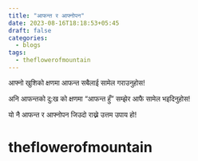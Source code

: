 ```yaml
---
title: "आफन्त र आफ्नोपन"
date: 2023-08-16T18:18:53+05:45
draft: false
categories:
  - blogs
tags:
  - theflowerofmountain
---
```


आफ्नो खुशिको क्षणमा आफन्त सबैलाई सामेल गराउनुहोस!  


अनि आफन्तको दु:ख को क्षणमा “आफन्त हुँ” सम्झेर आफै सामेल भइदिनुहोस!  


यो नै आफन्त र आफ्नोपन जिउदो राख्ने उत्तम उपाय हो!  

# theflowerofmountain